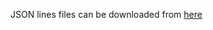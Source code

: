 JSON lines files can be downloaded from [here](https://github.com/e-bug/iglue/tree/main/datasets/XVNLI/annotations)
